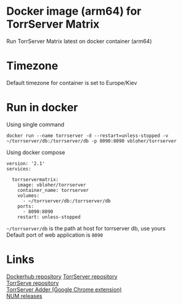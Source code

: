 # Docker image (arm64) for TorrServer Matrix
Run TorrServer Matrix latest on docker container (arm64)

# Timezone
Default timezone for container is set to Europe/Kiev

# Run in docker
Using single command
```
docker run --name torrserver -d --restart=unless-stopped -v ~/torrserver/db:/torrserver/db -p 8090:8090 vbloher/torrserver
```

Using docker compose
```
version: '2.1'
services:

  torrservermatrix:
    image: vbloher/torrserver
    container_name: torrserver
    volumes:
      - ~/torrserver/db:/torrserver/db
    ports:
      - 8090:8090
    restart: unless-stopped
```
```~/torrserver/db``` is the path at host for torrserver db, use yours<br>Default port of web application is ```8090```

# Links
[Dockerhub repository](https://hub.docker.com/r/vbloher/torrserver)
[TorrServer repository](https://github.com/YouROK/TorrServer)<br>
[TorrServe repository](https://github.com/YouROK/TorrServe)<br>
[TorrServer Adder (Google Chrome extension)](https://chrome.google.com/webstore/detail/torrserver-adder/ihphookhabmjbgccflngglmidjloeefg)<br>
[NUM releases](https://github.com/YouROK/releases/releases)<br>
